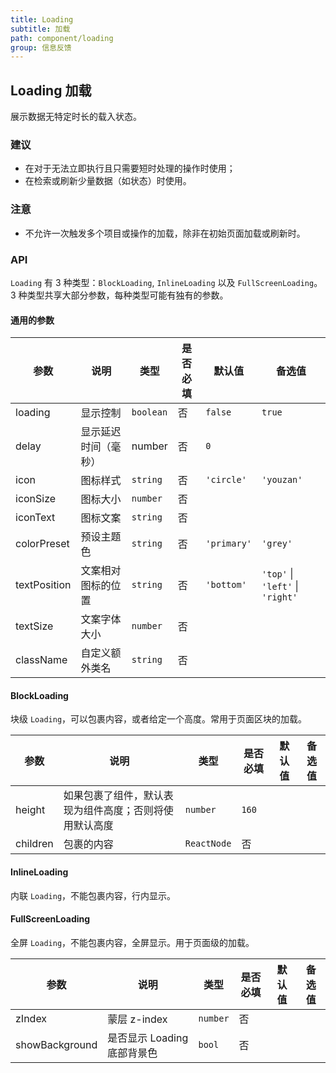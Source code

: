```yaml
---
title: Loading
subtitle: 加载
path: component/loading
group: 信息反馈
---
```


## Loading 加载

展示数据无特定时长的载入状态。

### 建议

- 在对于无法立即执行且只需要短时处理的操作时使用；
- 在检索或刷新少量数据（如状态）时使用。

### 注意

- 不允许一次触发多个项目或操作的加载，除非在初始页面加载或刷新时。

### API

`Loading` 有 3 种类型：`BlockLoading`, `InlineLoading` 以及 `FullScreenLoading`。
3 种类型共享大部分参数，每种类型可能有独有的参数。

#### 通用的参数

| 参数         | 说明                 | 类型      | 是否必填 | 默认值      | 备选值                           |
| ------------ | -------------------- | --------- | -------- | ----------- | -------------------------------- |
| loading      | 显示控制             | `boolean` | 否       | `false`     | `true`                           |
| delay        | 显示延迟时间（毫秒） | number    | 否       | `0`         |                                  |
| icon         | 图标样式             | `string`  | 否       | `'circle'`  | `'youzan'`                       |
| iconSize     | 图标大小             | `number`  | 否       |             |                                  |
| iconText     | 图标文案             | `string`  | 否       |             |                                  |
| colorPreset  | 预设主题色           | `string`  | 否       | `'primary'` | `'grey'`                         |
| textPosition | 文案相对图标的位置   | `string`  | 否       | `'bottom'`  | `'top'` \| `'left'` \| `'right'` |
| textSize     | 文案字体大小         | `number`  | 否       |             |                                  |
| className    | 自定义额外类名       | `string`  | 否       |             |                                  |

#### BlockLoading

块级 `Loading`，可以包裹内容，或者给定一个高度。常用于页面区块的加载。

| 参数     | 说明                                                   | 类型        | 是否必填 | 默认值 | 备选值 |
| -------- | ------------------------------------------------------ | ----------- | -------- | ------ | ------ |
| height   | 如果包裹了组件，默认表现为组件高度；否则将使用默认高度 | `number`    | `160`    |        |        |
| children | 包裹的内容                                             | `ReactNode` | 否       |        |        |

#### InlineLoading

内联 `Loading`，不能包裹内容，行内显示。

#### FullScreenLoading

全屏 `Loading`，不能包裹内容，全屏显示。用于页面级的加载。

| 参数           | 说明                        | 类型     | 是否必填 | 默认值 | 备选值 |
| -------------- | --------------------------- | -------- | -------- | ------ | ------ |
| zIndex         | 蒙层 z-index                | `number` | 否       |        |        |
| showBackground | 是否显示 Loading 底部背景色 | `bool`   | 否       |        |        |
